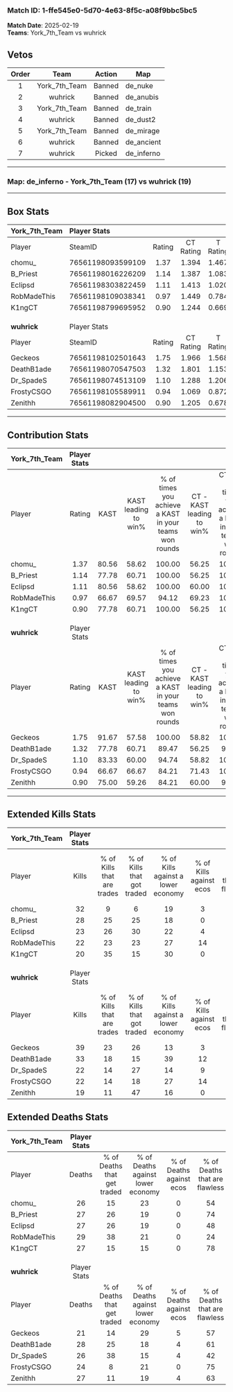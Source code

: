 ### Match ID: 1-ffe545e0-5d70-4e63-8f5c-a08f9bbc5bc5  
**Match Date**: 2025-02-19  
**Teams**: York_7th_Team vs wuhrick  

## Vetos  

| Order | Team | Action | Map |
| :---: | :--: | :----: | --- |
| 1 | York_7th_Team | Banned | de_nuke |
| 2 | wuhrick | Banned | de_anubis |
| 3 | York_7th_Team | Banned | de_train |
| 4 | wuhrick | Banned | de_dust2 |
| 5 | York_7th_Team | Banned | de_mirage |
| 6 | wuhrick | Banned | de_ancient |
| 7 | wuhrick | Picked | de_inferno |

---  

### **Map**: de_inferno - York_7th_Team (17) vs wuhrick (19)  
---  

## Box Stats  

| **York_7th_Team** | Player Stats      |        |           |          |       |       |       |         |        |      |     |
| :- | :- | :-: | :-: | :-: | :-: | :-: | :-: | :-: | :-: | :-: | :-: |
| Player            | SteamID           | Rating | CT Rating | T Rating | KAST  |  ADR  | Kills | Assists | Deaths | K/D  | HS% |
| chomu_            | 76561198093599109 |  1.37  |   1.394   |  1.467   | 80.56 | 98.9  |  32   |    8    |   26   | 1.23 | 56  |
| B_Priest          | 76561198016226209 |  1.14  |   1.387   |  1.083   | 77.78 | 69.1  |  28   |    7    |   27   | 1.04 | 57  |
| Eclipsd           | 76561198303822459 |  1.11  |   1.413   |  1.020   | 80.56 | 85.0  |  23   |   14    |   27   | 0.85 | 47  |
| RobMadeThis       | 76561198109038341 |  0.97  |   1.449   |  0.784   | 66.67 | 89.9  |  22   |   14    |   29   | 0.76 | 31  |
| K1ngCT            | 76561198799695952 |  0.90  |   1.244   |  0.669   | 77.78 | 54.1  |  20   |    5    |   27   | 0.74 | 40  |
|                   |                   |        |           |          |       |       |       |         |        |      |     |
|                   |                   |        |           |          |       |       |       |         |        |      |     |
|                   |                   |        |           |          |       |       |       |         |        |      |     |
| **wuhrick**       | Player Stats      |        |           |          |       |       |       |         |        |      |     |
| Player            | SteamID           | Rating | CT Rating | T Rating | KAST  |  ADR  | Kills | Assists | Deaths | K/D  | HS% |
| Geckeos           | 76561198102501643 |  1.75  |   1.966   |  1.568   | 91.67 | 113.9 |  39   |   11    |   21   | 1.86 | 53  |
| DeathB1ade        | 76561198070547503 |  1.32  |   1.801   |  1.153   | 77.78 | 93.2  |  33   |    7    |   28   | 1.18 | 42  |
| Dr_SpadeS         | 76561198074513109 |  1.10  |   1.288   |  1.206   | 83.33 | 77.2  |  22   |   14    |   26   | 0.85 | 50  |
| FrostyCSGO        | 76561198105589911 |  0.94  |   1.069   |  0.872   | 66.67 | 61.7  |  22   |    8    |   24   | 0.92 | 63  |
| Zenithh           | 76561198082904500 |  0.90  |   1.205   |  0.678   | 75.00 | 66.2  |  19   |    7    |   27   | 0.70 | 73  |
---  

## Contribution Stats  

| **York_7th_Team** | Player Stats |       |                      |                                                        |                           |                                                             |                          |                                                            |
| :- | :-: | :-: | :-: | :-: | :-: | :-: | :-: | :-: |
| Player            |    Rating    | KAST  | KAST leading to win% | % of times you achieve a KAST in your teams won rounds | CT - KAST leading to win% | CT - % of times you achieve a KAST in your teams won rounds | T - KAST leading to win% | T - % of times you achieve a KAST in your teams won rounds |
| chomu_            |     1.37     | 80.56 |        58.62         |                         100.00                         |           56.25           |                           100.00                            |          61.54           |                           100.00                           |
| B_Priest          |     1.14     | 77.78 |        60.71         |                         100.00                         |           56.25           |                           100.00                            |          66.67           |                           100.00                           |
| Eclipsd           |     1.11     | 80.56 |        58.62         |                         100.00                         |           60.00           |                           100.00                            |          57.14           |                           100.00                           |
| RobMadeThis       |     0.97     | 66.67 |        69.57         |                         94.12                          |           69.23           |                           100.00                            |          70.00           |                           87.50                            |
| K1ngCT            |     0.90     | 77.78 |        60.71         |                         100.00                         |           56.25           |                           100.00                            |          66.67           |                           100.00                           |
|                   |              |       |                      |                                                        |                           |                                                             |                          |                                                            |
|                   |              |       |                      |                                                        |                           |                                                             |                          |                                                            |
|                   |              |       |                      |                                                        |                           |                                                             |                          |                                                            |
| **wuhrick**       | Player Stats |       |                      |                                                        |                           |                                                             |                          |                                                            |
| Player            |    Rating    | KAST  | KAST leading to win% | % of times you achieve a KAST in your teams won rounds | CT - KAST leading to win% | CT - % of times you achieve a KAST in your teams won rounds | T - KAST leading to win% | T - % of times you achieve a KAST in your teams won rounds |
| Geckeos           |     1.75     | 91.67 |        57.58         |                         100.00                         |           58.82           |                           100.00                            |          56.25           |                           100.00                           |
| DeathB1ade        |     1.32     | 77.78 |        60.71         |                         89.47                          |           56.25           |                            90.00                            |          66.67           |                           88.89                            |
| Dr_SpadeS         |     1.10     | 83.33 |        60.00         |                         94.74                          |           58.82           |                           100.00                            |          61.54           |                           88.89                            |
| FrostyCSGO        |     0.94     | 66.67 |        66.67         |                         84.21                          |           71.43           |                           100.00                            |          60.00           |                           66.67                            |
| Zenithh           |     0.90     | 75.00 |        59.26         |                         84.21                          |           60.00           |                            90.00                            |          58.33           |                           77.78                            |
---  

## Extended Kills Stats  

| **York_7th_Team** | Player Stats |                            |                            |                                    |                         |                              |                                 |                                       |                    |           |
| :- | :-: | :-: | :-: | :-: | :-: | :-: | :-: | :-: | :-: | :-: |
| Player            |    Kills     | % of Kills that are trades | % of Kills that got traded | % of Kills against a lower economy | % of Kills against ecos | % of Kills that are flawless | % of Kills that are close duels | % of Kills that are assisted by flash | Pistol Round Kills | AWP Kills |
| chomu_            |      32      |             9              |             6              |                 19                 |            3            |              63              |               19                |                   0                   |         1          |     1     |
| B_Priest          |      28      |             25             |             25             |                 18                 |            0            |              46              |               11                |                   0                   |         3          |     0     |
| Eclipsd           |      23      |             26             |             30             |                 22                 |            4            |              48              |                4                |                   4                   |         2          |     0     |
| RobMadeThis       |      22      |             23             |             23             |                 27                 |           14            |              64              |                5                |                   0                   |         0          |     0     |
| K1ngCT            |      20      |             35             |             15             |                 30                 |            0            |              70              |                5                |                   0                   |         1          |     5     |
|                   |              |                            |                            |                                    |                         |                              |                                 |                                       |                    |           |
|                   |              |                            |                            |                                    |                         |                              |                                 |                                       |                    |           |
|                   |              |                            |                            |                                    |                         |                              |                                 |                                       |                    |           |
| **wuhrick**       | Player Stats |                            |                            |                                    |                         |                              |                                 |                                       |                    |           |
| Player            |    Kills     | % of Kills that are trades | % of Kills that got traded | % of Kills against a lower economy | % of Kills against ecos | % of Kills that are flawless | % of Kills that are close duels | % of Kills that are assisted by flash | Pistol Round Kills | AWP Kills |
| Geckeos           |      39      |             23             |             26             |                 13                 |            3            |              49              |               15                |                   3                   |         2          |     0     |
| DeathB1ade        |      33      |             18             |             15             |                 39                 |           12            |              58              |               15                |                   0                   |         0          |     4     |
| Dr_SpadeS         |      22      |             14             |             27             |                 14                 |            9            |              41              |               14                |                   0                   |         2          |     0     |
| FrostyCSGO        |      22      |             14             |             18             |                 27                 |           14            |              64              |                5                |                   0                   |         0          |     0     |
| Zenithh           |      19      |             11             |             47             |                 16                 |            0            |              74              |                5                |                   0                   |         3          |     0     |
## Extended Deaths Stats  

| **York_7th_Team** | Player Stats |                             |                                   |                          |                               |                            |                           |               |
| :- | :-: | :-: | :-: | :-: | :-: | :-: | :-: | :-: |
| Player            |    Deaths    | % of Deaths that get traded | % of Deaths against lower economy | % of Deaths against ecos | % of Deaths that are flawless | % of Deaths that are close | % of Deaths while blinded | Deaths to AWP |
| chomu_            |      26      |             15              |                23                 |            0             |              54               |             8              |             0             |       1       |
| B_Priest          |      27      |             26              |                19                 |            0             |              74               |             4              |             0             |       1       |
| Eclipsd           |      27      |             26              |                19                 |            0             |              48               |             19             |             4             |       0       |
| RobMadeThis       |      29      |             38              |                21                 |            0             |              24               |             21             |             0             |       2       |
| K1ngCT            |      27      |             15              |                15                 |            0             |              78               |             7              |             0             |       0       |
|                   |              |                             |                                   |                          |                               |                            |                           |               |
|                   |              |                             |                                   |                          |                               |                            |                           |               |
|                   |              |                             |                                   |                          |                               |                            |                           |               |
| **wuhrick**       | Player Stats |                             |                                   |                          |                               |                            |                           |               |
| Player            |    Deaths    | % of Deaths that get traded | % of Deaths against lower economy | % of Deaths against ecos | % of Deaths that are flawless | % of Deaths that are close | % of Deaths while blinded | Deaths to AWP |
| Geckeos           |      21      |             14              |                29                 |            5             |              57               |             5              |             0             |       0       |
| DeathB1ade        |      28      |             25              |                18                 |            4             |              61               |             7              |             4             |       1       |
| Dr_SpadeS         |      26      |             38              |                15                 |            4             |              42               |             8              |             0             |       0       |
| FrostyCSGO        |      24      |              8              |                21                 |            0             |              75               |             8              |             0             |       3       |
| Zenithh           |      27      |             11              |                19                 |            4             |              63               |             19             |             0             |       2       |
